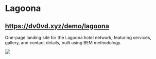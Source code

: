 # Lagoona

## https://dv0vd.xyz/demo/lagoona
One-page landing site for the Lagoona hotel network, featuring services, gallery, and contact details, built using BEM methodology.

![](1921.png)
